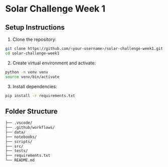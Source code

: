 # Solar Challenge Week 1

## Setup Instructions

1. Clone the repository:
```bash
git clone https://github.com/<your-username>/solar-challenge-week1.git
cd solar-challenge-week1
```

2. Create virtual environment and activate:
```bash
python -m venv venv
source venv/bin/activate 
```

3. Install dependencies:
```bash
pip install -r requirements.txt
```

## Folder Structure
```bash
├── .vscode/
├── .github/workflows/
├── data/
├── notebooks/
├── scripts/
├── src/
├── tests/
├── requirements.txt
└── README.md
```
